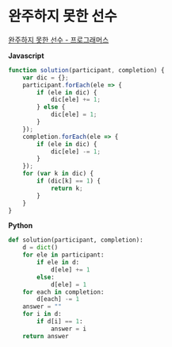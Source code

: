 # 완주하지 못한 선수

[완주하지 못한 선수 - 프로그래머스](https://programmers.co.kr/learn/courses/30/lessons/42576)

**Javascript**

```js
function solution(participant, completion) {
	var dic = {};
	participant.forEach(ele => {
		if (ele in dic) {
			dic[ele] += 1;
		} else {
			dic[ele] = 1;
		}
	});
	completion.forEach(ele => {
		if (ele in dic) {
			dic[ele] -= 1;
		}
	});
	for (var k in dic) {
		if (dic[k] == 1) {
			return k;
		}
	}
}
```

**Python**

```python
def solution(participant, completion):
    d = dict()
    for ele in participant:
        if ele in d:
            d[ele] += 1
        else:
            d[ele] = 1
    for each in completion:
        d[each] -= 1
    answer = ""
    for i in d:
        if d[i] == 1:
            answer = i
    return answer
```
